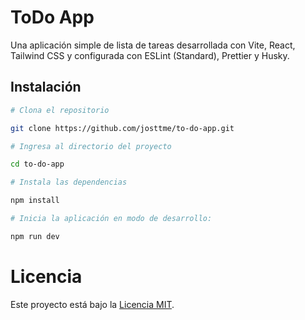
# ToDo App
Una aplicación simple de lista de tareas desarrollada con Vite, React, Tailwind CSS y configurada con ESLint (Standard), Prettier y Husky.


## Instalación
```bash
# Clona el repositorio

git clone https://github.com/josttme/to-do-app.git

# Ingresa al directorio del proyecto

cd to-do-app

# Instala las dependencias

npm install

# Inicia la aplicación en modo de desarrollo:

npm run dev
```
# Licencia 
Este proyecto está bajo la [Licencia MIT](LICENSE).
